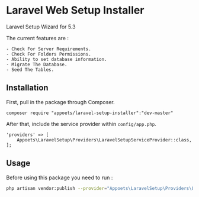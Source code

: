 # Laravel Web Setup Installer
Laravel Setup Wizard for 5.3

The current features are : 

	- Check For Server Requirements.
	- Check For Folders Permissions.
	- Ability to set database information.
	- Migrate The Database.
	- Seed The Tables.
  

## Installation

First, pull in the package through Composer.

```
composer require "appoets/laravel-setup-installer":"dev-master"

```

After that, include the service provider within `config/app.php`.

```
'providers' => [
    Appoets\LaravelSetup\Providers\LaravelSetupServiceProvider::class,
];
```

## Usage

Before using this package you need to run :
```bash
php artisan vendor:publish --provider="Appoets\LaravelSetup\Providers\LaravelSetupServiceProvider"
```
